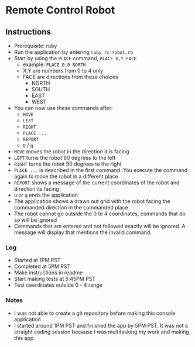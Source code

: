 # Remote Control Robot

## Instructions

- Prerequisite: ruby
- Run the application by entering `ruby rc-robot.rb`
- Start by using the `PLACE` command, `PLACE X,Y FACE`
  - example: `PLACE 0,0 NORTH`
  - X,Y are numbers from 0 to 4 only
  - FACE are directions from these choices
    - NORTH
    - SOUTH
    - EAST
    - WEST
- You can now use these commands after:
  - `MOVE`
  - `LEFT`
  - `RIGHT`
  - `PLACE ...`
  - `REPORT`
  - `Q` / `q`
- `MOVE` moves the robot in the direction it is facing
- `LEFT` turns the robot 90 degrees to the left
- `RIGHT` turns the robot 90 degrees to the right
- `PLACE ...` is described in the first command. You execute the command again to move the robot in a different place
- `REPORT` shows a message of the current coordinates of the robot and direction its facing
- `Q` or `q` ends the application
- The application shows a drawn out grid with the robot facing the commanded direction in the commanded place
- The robot cannot go outside the 0 to 4 coordinates, commands that do so will be ignored
- Commands that are entered and not followed exactly will be ignored. A message will display that mentions the invalid command.

### Log

- Started at 1PM PST
- Completed at 5PM PST
- Make instructions in readme
- Start making tests at 5:45PM PST
- Test coordinates outside 0 - 4 range

### Notes

- I was not able to create a git repository before making this console application
- I started around 1PM PST and finished the app by 5PM PST. It was not a straight coding session because I was multitasking my work and making this app
